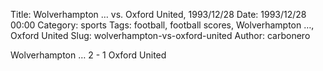 Title: Wolverhampton … vs. Oxford United, 1993/12/28
Date: 1993/12/28 00:00
Category: sports
Tags: football, football scores, Wolverhampton …, Oxford United
Slug: wolverhampton-vs-oxford-united
Author: carbonero


Wolverhampton … 2 - 1 Oxford United
